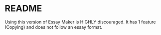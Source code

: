README
======
Using this version of Essay Maker is HIGHLY discouraged. It has 1 feature (Copying) and does not follow an essay format.
